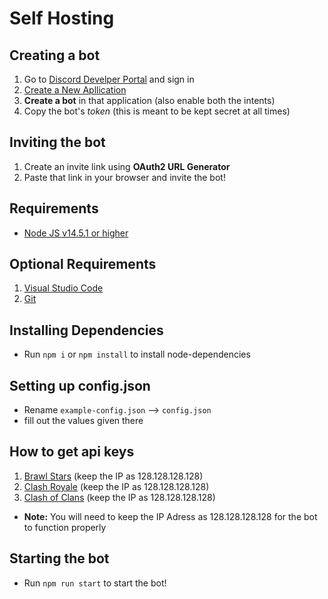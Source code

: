 # Self Hosting

## Creating a bot
1. Go to [Discord Develper Portal](https://discord.com/developers "Discord Developer Portal") and sign in
2. [Create a New Apllication](https://discord.com/developers/applications "Create a new Application")
3. **Create a bot** in that application (also enable both the intents)
4. Copy the bot's *token* (this is meant to be kept secret at all times)

## Inviting the bot
1. Create an invite link using **OAuth2 URL Generator**
2. Paste that link in your browser and invite the bot!

## Requirements
* [Node JS v14.5.1 or higher](https://nodejs.org/download "Node JS")

## Optional Requirements
1. [Visual Studio Code](https://code.visualstudio.com/Download "VS Code")
2. [Git](https://git-scm.com/downloads "Git")

## Installing Dependencies
* Run `npm i` or `npm install` to install node-dependencies

## Setting up config.json
* Rename `example-config.json` --> `config.json`
* fill out the values given there

## How to get api keys
1. [Brawl Stars](https://developer.brawlstars.com/ "Official Brawl Stars API") (keep the IP as 128.128.128.128)
2. [Clash Royale](https://developer.clashroyale.com/ "Official Royale API") (keep the IP as 128.128.128.128)
3. [Clash of Clans](https://developer.clashofclans.com/ "Official Clash of Clans API") (keep the IP as 128.128.128.128)

* **Note:** You will need to keep the IP Adress as 128.128.128.128 for the bot to function properly

## Starting the bot
* Run `npm run start` to start the bot!
